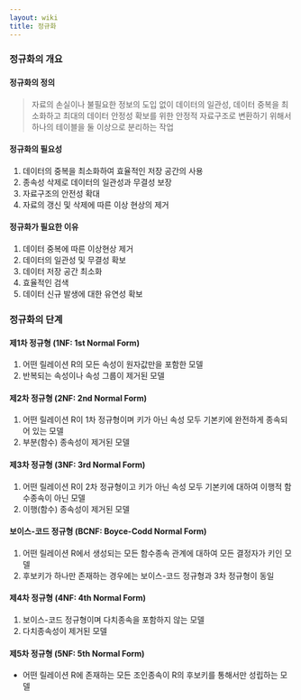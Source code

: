 ```yaml
---
layout: wiki
title: 정규화
---
```


### 정규화의 개요
#### 정규화의 정의
> 자료의 손실이나 불필요한 정보의 도입 없이 데이터의 일관성, 데이터 중복을 최소화하고 최대의 데이터 안정성 확보를 위한 안정적 자료구조로 변환하기 위해서 하나의 테이블을 둘 이상으로 분리하는 작업

#### 정규화의 필요성
1. 데이터의 중복을 최소화하여 효율적인 저장 공간의 사용
1. 종속성 삭제로 데이터의 일관성과 무결성 보장 
1. 자료구조의 안전성 확대
1. 자료의 갱신 및 삭제에 따른 이상 현상의 제거

#### 정규화가 필요한 이유
1. 데이터 중복에 따른 이상현상 제거
1. 데이터의 일관성 및 무결성 확보
1. 데이터 저장 공간 최소화
1. 효율적인 검색
1. 데이터 신규 발생에 대한 유연성 확보

### 정규화의 단계
#### 제1차 정규형 (1NF: 1st Normal Form)
1. 어떤 릴레이션 R의 모든 속성이 원자값만을 포함한 모델
1. 반복되는 속성이나 속성 그룹이 제거된 모델

#### 제2차 정규형 (2NF: 2nd Normal Form)
1. 어떤 릴레이션 R이 1차 정규형이며 키가 아닌 속성 모두 기본키에 완전하게 종속되어 있는 모델
1. 부분(함수) 종속성이 제거된 모델

#### 제3차 정규형 (3NF: 3rd Normal Form)
1. 어떤 릴레이션 R이 2차 정규형이고 키가 아닌 속성 모두 기본키에 대하여 이행적 함수종속이 아닌 모델
1. 이행(함수) 종속성이 제거된 모델

#### 보이스-코드 정규형 (BCNF: Boyce-Codd Normal Form)
1. 어떤 릴레이션 R에서 생성되는 모든 함수종속 관계에 대하여 모든 결정자가 키인 모델
1. 후보키가 하나만 존재하는 경우에는 보이스-코드 정규형과 3차 정규형이 동일

#### 제4차 정규형 (4NF: 4th Normal Form)
1. 보이스-코드 정규형이며 다치종속을 포함하지 않는 모델
1. 다치종속성이 제거된 모델

#### 제5차 정규형 (5NF: 5th Normal Form)
- 어떤 릴레이션 R에 존재하는 모든 조인종속이 R의 후보키를 통해서만 성립하는 모델
